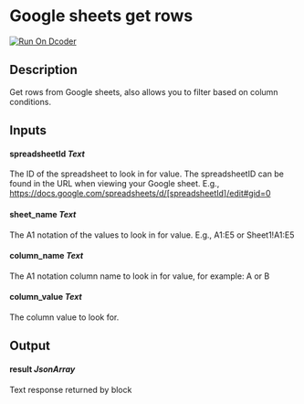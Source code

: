 # Google sheets get rows
[![Run On Dcoder](https://static-content.dcoder.tech/dcoder-assets/run-on-dcoder.svg)](https://code.dcoder.tech/files/project/60f86bbd1b58d2798fb3c83c)

## Description
Get rows from Google sheets, also allows you to filter based on column conditions.

## Inputs
#### **spreadsheetId**  *Text*
The ID of the spreadsheet to look in for value. The spreadsheetID can be found in the URL when viewing your Google sheet. E.g., https://docs.google.com/spreadsheets/d/[spreadsheetId]/edit#gid=0
#### **sheet_name**  *Text*
The A1 notation of the values to look in for value. E.g., A1:E5 or Sheet1!A1:E5
#### **column_name**  *Text*
The A1 notation column name to look in for value, for example: A or B
#### **column_value**  *Text*
The column value to look for.

## Output
#### **result**  *JsonArray*
Text response returned by block

